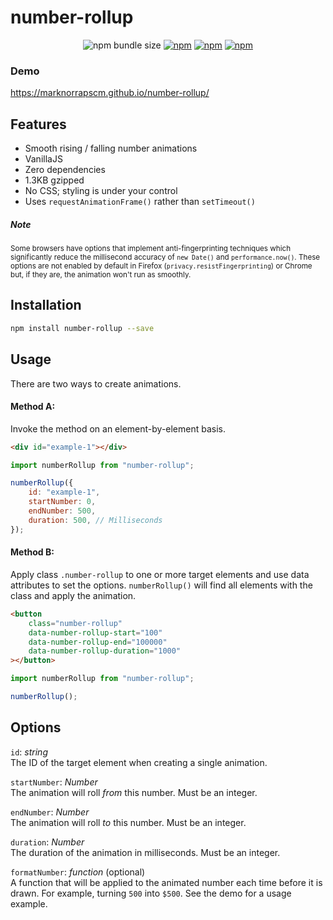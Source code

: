 # number-rollup

<div align="center" markdown="1">

![npm bundle size](https://img.shields.io/bundlephobia/minzip/number-rollup?color=success&label=size)
[![npm](https://img.shields.io/npm/v/number-rollup)](https://www.npmjs.com/package/number-rollup)
[![npm](https://img.shields.io/npm/l/number-rollup)](https://www.npmjs.com/package/number-rollup)
[![npm](https://img.shields.io/npm/dw/number-rollup)](https://www.npmjs.com/package/number-rollup)

</div>

### Demo

https://marknorrapscm.github.io/number-rollup/

## Features

-   Smooth rising / falling number animations
-   VanillaJS
-   Zero dependencies
-   1.3KB gzipped
-   No CSS; styling is under your control
-   Uses `requestAnimationFrame()` rather than `setTimeout()`

##### Note

<small>Some browsers have options that implement anti-fingerprinting techniques which significantly reduce the millisecond accuracy of `new Date()` and `performance.now()`. These options are not enabled by default in Firefox (`privacy.resistFingerprinting`) or Chrome but, if they are, the animation won't run as smoothly.</small>

## Installation

```sh
npm install number-rollup --save
```

## Usage

There are two ways to create animations.

#### Method A:

Invoke the method on an element-by-element basis.

```html
<div id="example-1"></div>
```

```js
import numberRollup from "number-rollup";

numberRollup({
	id: "example-1",
	startNumber: 0,
	endNumber: 500,
	duration: 500, // Milliseconds
});
```

#### Method B:

Apply class `.number-rollup` to one or more target elements and use data attributes to set the options. `numberRollup()` will find all elements with the class and apply the animation.

```html
<button
	class="number-rollup"
	data-number-rollup-start="100"
	data-number-rollup-end="100000"
	data-number-rollup-duration="1000"
></button>
```

```js
import numberRollup from "number-rollup";

numberRollup();
```

## Options

`id`: _string_ <br />
The ID of the target element when creating a single animation.

`startNumber`: _Number_ <br />
The animation will roll _from_ this number. Must be an integer.

`endNumber`: _Number_ <br />
The animation will roll _to_ this number. Must be an integer.

`duration`: _Number_ <br />
The duration of the animation in milliseconds. Must be an integer.

`formatNumber`: _function_ (optional)<br />
A function that will be applied to the animated number each time before it is drawn. For example, turning `500` into `$500`. See the demo for a usage example.
